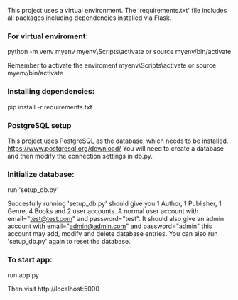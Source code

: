 This project uses a virtual environment. The 'requirements.txt' file includes all packages including dependencies installed via Flask.

### For virtual enviroment:
python -m venv myenv
myenv\Scripts\activate 
or
source myenv/bin/activate

Remember to activate the enviroment
myenv\Scripts\activate
or
source myenv/bin/activate

### Installing dependencies:
pip install -r requirements.txt

### PostgreSQL setup
This project uses PostgreSQL as the database, which needs to be installed. https://www.postgresql.org/download/
You will need to create a database and then modify the connection settings in db.py.

### Initialize database:

run 'setup_db.py'

Succesfully running 'setup_db.py' should give you 1 Author, 1 Publisher, 1 Genre, 4 Books and 2 user accounts. A normal user account with email="test@test.com" and password="test". It should also give an admin account with email="admin@admin.com" and password="admin" this account may add, modify and delete database entries. You can also run 'setup_db.py' again to reset the database.

### To start app:

run app.py

Then visit http://localhost:5000